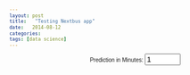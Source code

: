 ```yaml
---
layout: post
title:   "Testing Nextbus app"
date:   2014-08-12
categories: 
tags: [data science]
---
```



<style>
	body {
	  font: 10px sans-serif;
	}

	.bar rect {
	  fill: steelblue;
	  shape-rendering: crispEdges;
	}

	.bar text {
	  fill: #fff;
	}

	.axis path, .axis line {
	  fill: none;
	  stroke: #000;
	  shape-rendering: crispEdges;
	}

</style>

<!-- Adding in numeric input -->
<p>
  <label for="nMinutes" 
         style="display: inline-block; width: 240px; text-align: right">
         Prediction in Minutes: <span id="nMinutes-value"></span>
  </label>
  <input type="number" min="0" max="100" value="1" step="1" id="nMinutes">
</p>

<br>

<!-- <body> -->

<script src="http://d3js.org/d3.v3.min.js"></script>

<script>



// var dataset = d3.csv("/assets/csv/cleanTrips.csv", function(d) {
//     return {Minutes: +d.Minutes, est: +d.est} 
// });

var dataset2
    d3.csv("/assets/csv/cleanTrips.csv", function(d) {
    dataset2=d;
})

// Generate a Bates distribution of 10 random variables.
//var values = d3.range(10000).map(d3.random.bates(10));

//controls size of app
var margin = {top: 10, right: 30, bottom: 30, left: 30},
    width = 960 - margin.left - margin.right,
    height = 500 - margin.top - margin.bottom;

// A formatter for counts.
var formatCount = d3.format(",.0f");

var buildhist = function(adata, cutoff){

    var dataset5
        d3.csv("/assets/csv/cleanTrips.csv", function(d) {
        dataset5=d;
    })

    //taking just estimates where Minutes==cutoff
    var mydata = []
    for(i=0; i<adata.length; i++){
        if (adata[i]["Minutes"]==cutoff) {
            mydata.push(adata[i]["est"])
        }
    }

    numOfBins = 20;

    //defining dynamic bounds for histogram
    //var dmin = Math.floor(d3.min(mydata) / numOfBins) * numOfBins;
    //var dmax = Math.ceil(d3.max(mydata) / numOfBins) * numOfBins;
    var dmax = Math.max.apply(Math, mydata);
    var dmin = Math.min.apply(Math, mydata);

    var x = d3.scale.linear()
        .domain([dmin, dmax])
        .range([0, width]);

    var data = d3.layout.histogram()
        .bins(x.ticks(numOfBins))(mydata);
    
    var y = d3.scale.linear()
        .domain([0, d3.max(data, function(d) { return d.y; })]) //when cutoff==10, 705
        .range([height, 0]);
    
    var xAxis = d3.svg.axis()
        .scale(x)
        .orient("bottom");
    
    var svg = d3.select("body").append("svg")
        .attr("width", width + margin.left + margin.right)
        .attr("height", height + margin.top + margin.bottom)
        .append("g")
        .attr("transform", "translate(" + margin.left + "," + margin.top + ")");
    
    var bar = svg.selectAll(".bar")
        .data(data)
        .enter().append("g")
        .attr("class", "bar")
        .attr("transform", function(d) { return "translate(" + x(d.x) + "," + y(d.y) + ")"; });
    
    bar.append("rect")
        .attr("x", 1) //shifts bars
        .attr("width", (width/data.length)*0.9) //adds spacing between bars. modified to handle x domains that start >0
        .attr("height", function(d) { return height - y(d.y); });

    bar.append("text")
        .attr("dy", ".75em")
        .attr("y", 6)
        .attr("x", width/data.length / 2) 
        .attr("text-anchor", "middle")
        .text(function(d) { return formatCount(d.y); });
    
    svg.append("g")
        .attr("class", "x axis")
        .attr("transform", "translate(0," + height + ")")
        .call(xAxis);
}



/////////////////////////////////////////

values3 = [0.1,.2,.3,.3,.5,.5,.6,.7,.8,.9,.9]

// values2 = []
//     for(var j=0; j<5; j++){
//        values2 = dataset[j]["est"];
//     }

// for(var j = 0; j < 5.length; j++)
// {
//     for(var anItem in dataset[j])
//     {
//         console.log(dataset[j][anItem])
//     }
// }




// via http://www.d3noob.org/2014/04/using-html-inputs-with-d3js.html

d3.select("#nMinutes").on("input", function() {
  d3.select("svg").remove();
  buildhist(dataset2, +this.value);
});

//buildhist(dataset2, 5)



</script>

<!-- </body> -->


